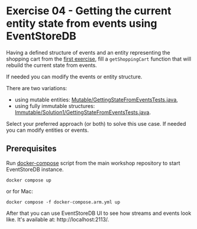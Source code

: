 # Exercise 04 - Getting the current entity state from events using EventStoreDB

Having a defined structure of events and an entity representing the shopping cart from the [first exercise](../../e01_events_definition), fill a `getShoppingCart` function that will rebuild the current state from events.

If needed you can modify the events or entity structure.

There are two variations:
- using mutable entities: [Mutable/GettingStateFromEventsTests.java](./mutable/GettingStateFromEventsTests.java),
- using fully immutable structures: [Immutable/Solution1/GettingStateFromEventsTests.java](./immutable/GettingStateFromEventsTests.java).

Select your preferred approach (or both) to solve this use case. If needed you can modify entities or events.

## Prerequisites
Run [docker-compose](../../../../../../../../docker-compose.yml) script from the main workshop repository to start EventStoreDB instance.

```shell
docker compose up
```

or for Mac:

```shell
docker compose -f docker-compose.arm.yml up
```

After that you can use EventStoreDB UI to see how streams and events look like. It's available at: http://localhost:2113/.
